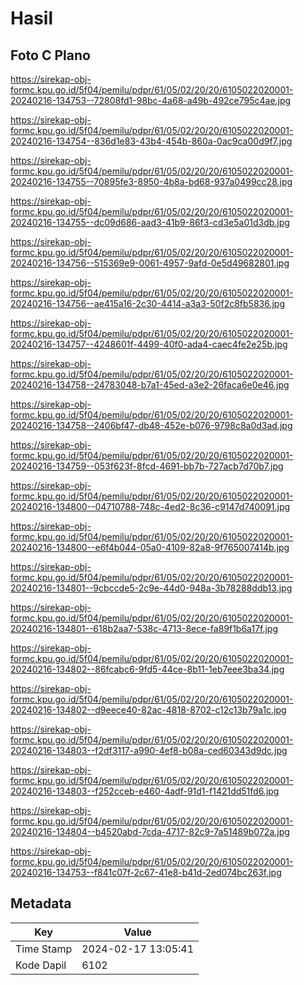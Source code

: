 # Hasil

## Foto C Plano

https://sirekap-obj-formc.kpu.go.id/5f04/pemilu/pdpr/61/05/02/20/20/6105022020001-20240216-134753--72808fd1-98bc-4a68-a49b-492ce795c4ae.jpg

https://sirekap-obj-formc.kpu.go.id/5f04/pemilu/pdpr/61/05/02/20/20/6105022020001-20240216-134754--836d1e83-43b4-454b-860a-0ac9ca00d9f7.jpg

https://sirekap-obj-formc.kpu.go.id/5f04/pemilu/pdpr/61/05/02/20/20/6105022020001-20240216-134755--70895fe3-8950-4b8a-bd68-937a0499cc28.jpg

https://sirekap-obj-formc.kpu.go.id/5f04/pemilu/pdpr/61/05/02/20/20/6105022020001-20240216-134755--dc09d686-aad3-41b9-86f3-cd3e5a01d3db.jpg

https://sirekap-obj-formc.kpu.go.id/5f04/pemilu/pdpr/61/05/02/20/20/6105022020001-20240216-134756--515369e9-0061-4957-9afd-0e5d49682801.jpg

https://sirekap-obj-formc.kpu.go.id/5f04/pemilu/pdpr/61/05/02/20/20/6105022020001-20240216-134756--ae415a16-2c30-4414-a3a3-50f2c8fb5836.jpg

https://sirekap-obj-formc.kpu.go.id/5f04/pemilu/pdpr/61/05/02/20/20/6105022020001-20240216-134757--4248601f-4499-40f0-ada4-caec4fe2e25b.jpg

https://sirekap-obj-formc.kpu.go.id/5f04/pemilu/pdpr/61/05/02/20/20/6105022020001-20240216-134758--24783048-b7a1-45ed-a3e2-26faca6e0e46.jpg

https://sirekap-obj-formc.kpu.go.id/5f04/pemilu/pdpr/61/05/02/20/20/6105022020001-20240216-134758--2406bf47-db48-452e-b076-9798c8a0d3ad.jpg

https://sirekap-obj-formc.kpu.go.id/5f04/pemilu/pdpr/61/05/02/20/20/6105022020001-20240216-134759--053f623f-8fcd-4691-bb7b-727acb7d70b7.jpg

https://sirekap-obj-formc.kpu.go.id/5f04/pemilu/pdpr/61/05/02/20/20/6105022020001-20240216-134800--04710788-748c-4ed2-8c36-c9147d740091.jpg

https://sirekap-obj-formc.kpu.go.id/5f04/pemilu/pdpr/61/05/02/20/20/6105022020001-20240216-134800--e6f4b044-05a0-4109-82a8-9f765007414b.jpg

https://sirekap-obj-formc.kpu.go.id/5f04/pemilu/pdpr/61/05/02/20/20/6105022020001-20240216-134801--9cbccde5-2c9e-44d0-948a-3b78288ddb13.jpg

https://sirekap-obj-formc.kpu.go.id/5f04/pemilu/pdpr/61/05/02/20/20/6105022020001-20240216-134801--618b2aa7-538c-4713-8ece-fa89f1b6a17f.jpg

https://sirekap-obj-formc.kpu.go.id/5f04/pemilu/pdpr/61/05/02/20/20/6105022020001-20240216-134802--86fcabc6-9fd5-44ce-8b11-1eb7eee3ba34.jpg

https://sirekap-obj-formc.kpu.go.id/5f04/pemilu/pdpr/61/05/02/20/20/6105022020001-20240216-134802--d9eece40-82ac-4818-8702-c12c13b79a1c.jpg

https://sirekap-obj-formc.kpu.go.id/5f04/pemilu/pdpr/61/05/02/20/20/6105022020001-20240216-134803--f2df3117-a990-4ef8-b08a-ced60343d9dc.jpg

https://sirekap-obj-formc.kpu.go.id/5f04/pemilu/pdpr/61/05/02/20/20/6105022020001-20240216-134803--f252cceb-e460-4adf-91d1-f1421dd51fd6.jpg

https://sirekap-obj-formc.kpu.go.id/5f04/pemilu/pdpr/61/05/02/20/20/6105022020001-20240216-134804--b4520abd-7cda-4717-82c9-7a51489b072a.jpg

https://sirekap-obj-formc.kpu.go.id/5f04/pemilu/pdpr/61/05/02/20/20/6105022020001-20240216-134753--f841c07f-2c67-41e8-b41d-2ed074bc263f.jpg


## Metadata

| Key        | Value               |
| ---------- | ------------------- |
| Time Stamp | 2024-02-17 13:05:41 |
| Kode Dapil | 6102                |



